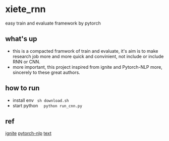 # xiete_rnn
easy train and evaluate framework by pytorch 

## what's up 
  * this is a compacted framwork of train and evaluate, it's aim is to make research job more and more quick and convinient, not include or include RNN or CNN.
  * more important, this project inspired from ignite and Pytorch-NLP more, sincerely to these great authors.

## how to run 
* install env 
` sh download.sh`
* start python 
`  python run_cnn.py`


## ref
[ignite](https://github.com/pytorch/ignite)
[pytorch-nlp](https://github.com/PetrochukM/PyTorch-NLP)
[text](https://github.com/pytorch/text.git)
